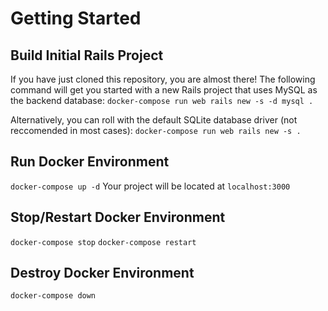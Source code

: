 # Getting Started

## Build Initial Rails Project
If you have just cloned this repository, you are almost there!
The following command will get you started with a new Rails project that uses MySQL as the backend database:
`docker-compose run web rails new -s -d mysql .`

Alternatively, you can roll with the default SQLite database driver (not reccomended in most cases):
`docker-compose run web rails new -s .`

## Run Docker Environment
`docker-compose up -d`
Your project will be located at `localhost:3000`

## Stop/Restart Docker Environment
`docker-compose stop`
`docker-compose restart`

## Destroy Docker Environment
`docker-compose down`


